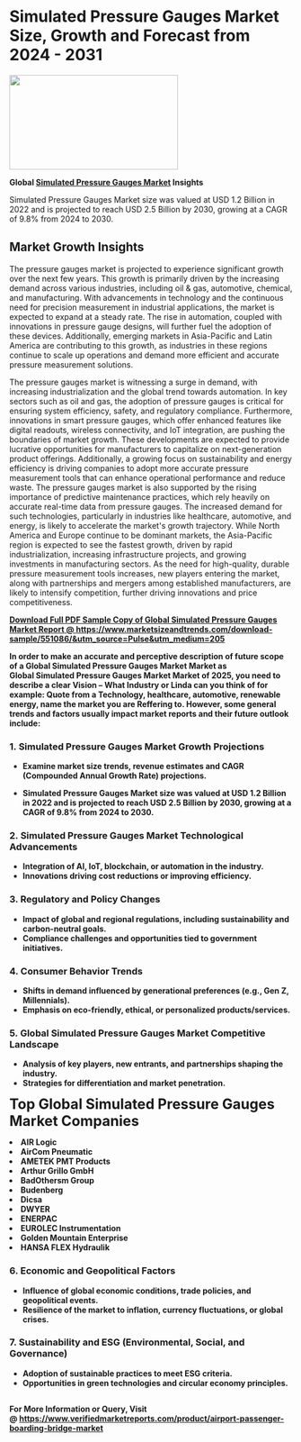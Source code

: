 <H1>Simulated Pressure Gauges Market Size, Growth and Forecast from 2024 - 2031</H1><img class="aligncenter size-medium wp-image-584254" src="https://thirdeyenews.in/wp-content/uploads/2024/09/Global-Market-Research-300x168.jpeg" alt="" width="300" height="168" /><p><strong>Global&nbsp;<a href="https://www.marketsizeandtrends.com/download-sample/551086/&amp;utm_source=Pulse&amp;utm_medium=205">Simulated Pressure Gauges Market</a> Insights</strong></p><p>Simulated Pressure Gauges Market size was valued at USD 1.2 Billion in 2022 and is projected to reach USD 2.5 Billion by 2030, growing at a CAGR of 9.8% from 2024 to 2030.</p><p><h2>Market Growth Insights</h2> <p>The pressure gauges market is projected to experience significant growth over the next few years. This growth is primarily driven by the increasing demand across various industries, including oil & gas, automotive, chemical, and manufacturing. With advancements in technology and the continuous need for precision measurement in industrial applications, the market is expected to expand at a steady rate. The rise in automation, coupled with innovations in pressure gauge designs, will further fuel the adoption of these devices. Additionally, emerging markets in Asia-Pacific and Latin America are contributing to this growth, as industries in these regions continue to scale up operations and demand more efficient and accurate pressure measurement solutions.</p> <p><strong><a href="#"></a></strong></p> <p>The pressure gauges market is witnessing a surge in demand, with increasing industrialization and the global trend towards automation. In key sectors such as oil and gas, the adoption of pressure gauges is critical for ensuring system efficiency, safety, and regulatory compliance. Furthermore, innovations in smart pressure gauges, which offer enhanced features like digital readouts, wireless connectivity, and IoT integration, are pushing the boundaries of market growth. These developments are expected to provide lucrative opportunities for manufacturers to capitalize on next-generation product offerings. Additionally, a growing focus on sustainability and energy efficiency is driving companies to adopt more accurate pressure measurement tools that can enhance operational performance and reduce waste. The pressure gauges market is also supported by the rising importance of predictive maintenance practices, which rely heavily on accurate real-time data from pressure gauges. The increased demand for such technologies, particularly in industries like healthcare, automotive, and energy, is likely to accelerate the market's growth trajectory. While North America and Europe continue to be dominant markets, the Asia-Pacific region is expected to see the fastest growth, driven by rapid industrialization, increasing infrastructure projects, and growing investments in manufacturing sectors. As the need for high-quality, durable pressure measurement tools increases, new players entering the market, along with partnerships and mergers among established manufacturers, are likely to intensify competition, further driving innovations and price competitiveness. <p><strong><a href="#"></p><p><span class=""><strong>Download Full PDF Sample Copy of Global Simulated Pressure Gauges Market Report</strong> @ <a href="https://www.marketsizeandtrends.com/download-sample/551086/&amp;utm_source=Pulse&amp;utm_medium=205" target="_blank">https://www.marketsizeandtrends.com/download-sample/551086/&amp;utm_source=Pulse&amp;utm_medium=205</a></span></p><p>In order to make an accurate and perceptive description of future scope of a Global&nbsp;Simulated Pressure Gauges Market Market as Global&nbsp;Simulated Pressure Gauges Market Market of 2025, you need to describe a clear Vision &ndash; What Industry or Linda can you think of for example: Quote from a Technology, healthcare, automotive, renewable energy, name the market you are Reffering to. However, some general trends and factors usually impact market reports and their future outlook include:</p><h3>1.&nbsp;<strong>Simulated Pressure Gauges Market Growth Projections</strong></h3><ul><li>Examine market size trends, revenue estimates and CAGR (Compounded Annual Growth Rate) projections.</li><li><p>Simulated Pressure Gauges Market size was valued at USD 1.2 Billion in 2022 and is projected to reach USD 2.5 Billion by 2030, growing at a CAGR of 9.8% from 2024 to 2030.</p></li></ul><h3>2.&nbsp;<strong>Simulated Pressure Gauges Market Technological Advancements</strong></h3><ul><li>Integration of AI, IoT, blockchain, or automation in the industry.</li><li>Innovations driving cost reductions or improving efficiency.</li></ul><h3>3.&nbsp;<strong>Regulatory and Policy Changes</strong></h3><ul><li>Impact of global and regional regulations, including sustainability and carbon-neutral goals.</li><li>Compliance challenges and opportunities tied to government initiatives.</li></ul><h3>4.&nbsp;<strong>Consumer Behavior Trends</strong></h3><ul><li>Shifts in demand influenced by generational preferences (e.g., Gen Z, Millennials).</li><li>Emphasis on eco-friendly, ethical, or personalized products/services.</li></ul><h3>5.&nbsp;<strong>Global Simulated Pressure Gauges Market Competitive Landscape</strong></h3><ul><li>Analysis of key players, new entrants, and partnerships shaping the industry.</li><li>Strategies for differentiation and market penetration.</li></ul><p data-pm-slice="1 1 []"><span style="color: inherit; font-family: inherit; font-size: 25px;">Top Global Simulated Pressure Gauges Market Companies</span></p><div class="" data-test-id=""><p><li>AIR Logic</li><li> AirCom Pneumatic</li><li> AMETEK PMT Products</li><li> Arthur Grillo GmbH</li><li> BadOthersm Group</li><li> Budenberg</li><li> Dicsa</li><li> DWYER</li><li> ENERPAC</li><li> EUROLEC Instrumentation</li><li> Golden Mountain Enterprise</li><li> HANSA FLEX Hydraulik</li></p></div><h3>6.&nbsp;<strong>Economic and Geopolitical Factors</strong></h3><ul><li>Influence of global economic conditions, trade policies, and geopolitical events.</li><li>Resilience of the market to inflation, currency fluctuations, or global crises.</li></ul><h3>7.&nbsp;<strong>Sustainability and ESG (Environmental, Social, and Governance)</strong></h3><ul><li>Adoption of sustainable practices to meet ESG criteria.</li><li>Opportunities in green technologies and circular economy principles.</li></ul><h2><strong style="font-size: 14px;">For More Information or Query, Visit @&nbsp;</strong><a style="background-color: #ffffff; font-size: 14px;" href="https://www.marketsizeandtrends.com/report/simulated-pressure-gauges-market/" target="_blank">https://www.verifiedmarketreports.com/product/airport-passenger-boarding-bridge-market</a></h2>
